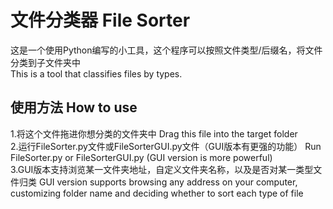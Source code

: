 # 文件分类器 File Sorter

这是一个使用Python编写的小工具，这个程序可以按照文件类型/后缀名，将文件分类到子文件夹中  
This is a tool that classifies files by types.  

## 使用方法 How to use

1.将这个文件拖进你想分类的文件夹中 Drag this file into the target folder  
2.运行FileSorter.py文件或FileSorterGUI.py文件（GUI版本有更强的功能） Run FileSorter.py or FileSorterGUI.py (GUI version is more powerful)  
3.GUI版本支持浏览某一文件夹地址，自定义文件夹名称，以及是否对某一类型文件归类 GUI version supports browsing any address on your computer, customizing folder name and deciding whether to sort each type of file
